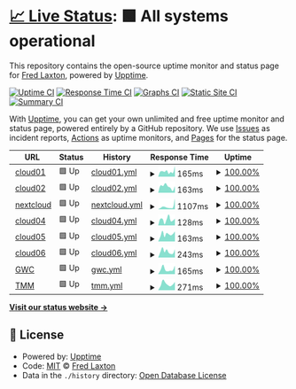 # [📈 Live Status](https://flaxton.github.io/upptime): <!--live status--> **🟩 All systems operational**

This repository contains the open-source uptime monitor and status page for [Fred Laxton](http://infotechdesign.net), powered by [Upptime](https://github.com/upptime/upptime).

[![Uptime CI](https://github.com/flaxton/upptime/workflows/Uptime%20CI/badge.svg)](https://github.com/upptime/upptime/actions?query=workflow%3A%22Uptime+CI%22)
[![Response Time CI](https://github.com/flaxton/upptime/workflows/Response%20Time%20CI/badge.svg)](https://github.com/upptime/upptime/actions?query=workflow%3A%22Response+Time+CI%22)
[![Graphs CI](https://github.com/flaxton/upptime/workflows/Graphs%20CI/badge.svg)](https://github.com/upptime/upptime/actions?query=workflow%3A%22Graphs+CI%22)
[![Static Site CI](https://github.com/flaxton/upptime/workflows/Static%20Site%20CI/badge.svg)](https://github.com/upptime/upptime/actions?query=workflow%3A%22Static+Site+CI%22)
[![Summary CI](https://github.com/flaxton/upptime/workflows/Summary%20CI/badge.svg)](https://github.com/upptime/upptime/actions?query=workflow%3A%22Summary+CI%22)

With [Upptime](https://upptime.js.org), you can get your own unlimited and free uptime monitor and status page, powered entirely by a GitHub repository. We use [Issues](https://github.com/flaxton/upptime/issues) as incident reports, [Actions](https://github.com/flaxton/upptime/actions) as uptime monitors, and [Pages](https://flaxton.github.io/upptime) for the status page.

<!--start: status pages-->
<!-- This summary is generated by Upptime (https://github.com/upptime/upptime) -->
<!-- Do not edit this manually, your changes will be overwritten -->
<!-- prettier-ignore -->
| URL | Status | History | Response Time | Uptime |
| --- | ------ | ------- | ------------- | ------ |
| <img alt="" src="https://favicons.githubusercontent.com/cloud01.infotechdesign.ws" height="13"> [cloud01](http://cloud01.infotechdesign.ws) | 🟩 Up | [cloud01.yml](https://github.com/flaxton/upptime/commits/HEAD/history/cloud01.yml) | <details><summary><img alt="Response time graph" src="./graphs/cloud01/response-time-week.png" height="20"> 165ms</summary><br><a href="https://flaxton.github.io/upptime/history/cloud01"><img alt="Response time 607" src="https://img.shields.io/endpoint?url=https%3A%2F%2Fraw.githubusercontent.com%2Fflaxton%2Fupptime%2FHEAD%2Fapi%2Fcloud01%2Fresponse-time.json"></a><br><a href="https://flaxton.github.io/upptime/history/cloud01"><img alt="24-hour response time 323" src="https://img.shields.io/endpoint?url=https%3A%2F%2Fraw.githubusercontent.com%2Fflaxton%2Fupptime%2FHEAD%2Fapi%2Fcloud01%2Fresponse-time-day.json"></a><br><a href="https://flaxton.github.io/upptime/history/cloud01"><img alt="7-day response time 165" src="https://img.shields.io/endpoint?url=https%3A%2F%2Fraw.githubusercontent.com%2Fflaxton%2Fupptime%2FHEAD%2Fapi%2Fcloud01%2Fresponse-time-week.json"></a><br><a href="https://flaxton.github.io/upptime/history/cloud01"><img alt="30-day response time 149" src="https://img.shields.io/endpoint?url=https%3A%2F%2Fraw.githubusercontent.com%2Fflaxton%2Fupptime%2FHEAD%2Fapi%2Fcloud01%2Fresponse-time-month.json"></a><br><a href="https://flaxton.github.io/upptime/history/cloud01"><img alt="1-year response time 607" src="https://img.shields.io/endpoint?url=https%3A%2F%2Fraw.githubusercontent.com%2Fflaxton%2Fupptime%2FHEAD%2Fapi%2Fcloud01%2Fresponse-time-year.json"></a></details> | <details><summary><a href="https://flaxton.github.io/upptime/history/cloud01">100.00%</a></summary><a href="https://flaxton.github.io/upptime/history/cloud01"><img alt="All-time uptime 100.00%" src="https://img.shields.io/endpoint?url=https%3A%2F%2Fraw.githubusercontent.com%2Fflaxton%2Fupptime%2FHEAD%2Fapi%2Fcloud01%2Fuptime.json"></a><br><a href="https://flaxton.github.io/upptime/history/cloud01"><img alt="24-hour uptime 100.00%" src="https://img.shields.io/endpoint?url=https%3A%2F%2Fraw.githubusercontent.com%2Fflaxton%2Fupptime%2FHEAD%2Fapi%2Fcloud01%2Fuptime-day.json"></a><br><a href="https://flaxton.github.io/upptime/history/cloud01"><img alt="7-day uptime 100.00%" src="https://img.shields.io/endpoint?url=https%3A%2F%2Fraw.githubusercontent.com%2Fflaxton%2Fupptime%2FHEAD%2Fapi%2Fcloud01%2Fuptime-week.json"></a><br><a href="https://flaxton.github.io/upptime/history/cloud01"><img alt="30-day uptime 100.00%" src="https://img.shields.io/endpoint?url=https%3A%2F%2Fraw.githubusercontent.com%2Fflaxton%2Fupptime%2FHEAD%2Fapi%2Fcloud01%2Fuptime-month.json"></a><br><a href="https://flaxton.github.io/upptime/history/cloud01"><img alt="1-year uptime 100.00%" src="https://img.shields.io/endpoint?url=https%3A%2F%2Fraw.githubusercontent.com%2Fflaxton%2Fupptime%2FHEAD%2Fapi%2Fcloud01%2Fuptime-year.json"></a></details>
| <img alt="" src="https://favicons.githubusercontent.com/cloud02.infotechdesign.ws" height="13"> [cloud02](http://cloud02.infotechdesign.ws:8090) | 🟩 Up | [cloud02.yml](https://github.com/flaxton/upptime/commits/HEAD/history/cloud02.yml) | <details><summary><img alt="Response time graph" src="./graphs/cloud02/response-time-week.png" height="20"> 163ms</summary><br><a href="https://flaxton.github.io/upptime/history/cloud02"><img alt="Response time 344" src="https://img.shields.io/endpoint?url=https%3A%2F%2Fraw.githubusercontent.com%2Fflaxton%2Fupptime%2FHEAD%2Fapi%2Fcloud02%2Fresponse-time.json"></a><br><a href="https://flaxton.github.io/upptime/history/cloud02"><img alt="24-hour response time 170" src="https://img.shields.io/endpoint?url=https%3A%2F%2Fraw.githubusercontent.com%2Fflaxton%2Fupptime%2FHEAD%2Fapi%2Fcloud02%2Fresponse-time-day.json"></a><br><a href="https://flaxton.github.io/upptime/history/cloud02"><img alt="7-day response time 163" src="https://img.shields.io/endpoint?url=https%3A%2F%2Fraw.githubusercontent.com%2Fflaxton%2Fupptime%2FHEAD%2Fapi%2Fcloud02%2Fresponse-time-week.json"></a><br><a href="https://flaxton.github.io/upptime/history/cloud02"><img alt="30-day response time 163" src="https://img.shields.io/endpoint?url=https%3A%2F%2Fraw.githubusercontent.com%2Fflaxton%2Fupptime%2FHEAD%2Fapi%2Fcloud02%2Fresponse-time-month.json"></a><br><a href="https://flaxton.github.io/upptime/history/cloud02"><img alt="1-year response time 344" src="https://img.shields.io/endpoint?url=https%3A%2F%2Fraw.githubusercontent.com%2Fflaxton%2Fupptime%2FHEAD%2Fapi%2Fcloud02%2Fresponse-time-year.json"></a></details> | <details><summary><a href="https://flaxton.github.io/upptime/history/cloud02">100.00%</a></summary><a href="https://flaxton.github.io/upptime/history/cloud02"><img alt="All-time uptime 100.00%" src="https://img.shields.io/endpoint?url=https%3A%2F%2Fraw.githubusercontent.com%2Fflaxton%2Fupptime%2FHEAD%2Fapi%2Fcloud02%2Fuptime.json"></a><br><a href="https://flaxton.github.io/upptime/history/cloud02"><img alt="24-hour uptime 100.00%" src="https://img.shields.io/endpoint?url=https%3A%2F%2Fraw.githubusercontent.com%2Fflaxton%2Fupptime%2FHEAD%2Fapi%2Fcloud02%2Fuptime-day.json"></a><br><a href="https://flaxton.github.io/upptime/history/cloud02"><img alt="7-day uptime 100.00%" src="https://img.shields.io/endpoint?url=https%3A%2F%2Fraw.githubusercontent.com%2Fflaxton%2Fupptime%2FHEAD%2Fapi%2Fcloud02%2Fuptime-week.json"></a><br><a href="https://flaxton.github.io/upptime/history/cloud02"><img alt="30-day uptime 100.00%" src="https://img.shields.io/endpoint?url=https%3A%2F%2Fraw.githubusercontent.com%2Fflaxton%2Fupptime%2FHEAD%2Fapi%2Fcloud02%2Fuptime-month.json"></a><br><a href="https://flaxton.github.io/upptime/history/cloud02"><img alt="1-year uptime 100.00%" src="https://img.shields.io/endpoint?url=https%3A%2F%2Fraw.githubusercontent.com%2Fflaxton%2Fupptime%2FHEAD%2Fapi%2Fcloud02%2Fuptime-year.json"></a></details>
| <img alt="" src="https://favicons.githubusercontent.com/nextcloud.blueridgecs.com" height="13"> [nextcloud](https://nextcloud.blueridgecs.com/nextcloud/index.php/login) | 🟩 Up | [nextcloud.yml](https://github.com/flaxton/upptime/commits/HEAD/history/nextcloud.yml) | <details><summary><img alt="Response time graph" src="./graphs/nextcloud/response-time-week.png" height="20"> 1107ms</summary><br><a href="https://flaxton.github.io/upptime/history/nextcloud"><img alt="Response time 1399" src="https://img.shields.io/endpoint?url=https%3A%2F%2Fraw.githubusercontent.com%2Fflaxton%2Fupptime%2FHEAD%2Fapi%2Fnextcloud%2Fresponse-time.json"></a><br><a href="https://flaxton.github.io/upptime/history/nextcloud"><img alt="24-hour response time 4248" src="https://img.shields.io/endpoint?url=https%3A%2F%2Fraw.githubusercontent.com%2Fflaxton%2Fupptime%2FHEAD%2Fapi%2Fnextcloud%2Fresponse-time-day.json"></a><br><a href="https://flaxton.github.io/upptime/history/nextcloud"><img alt="7-day response time 1107" src="https://img.shields.io/endpoint?url=https%3A%2F%2Fraw.githubusercontent.com%2Fflaxton%2Fupptime%2FHEAD%2Fapi%2Fnextcloud%2Fresponse-time-week.json"></a><br><a href="https://flaxton.github.io/upptime/history/nextcloud"><img alt="30-day response time 807" src="https://img.shields.io/endpoint?url=https%3A%2F%2Fraw.githubusercontent.com%2Fflaxton%2Fupptime%2FHEAD%2Fapi%2Fnextcloud%2Fresponse-time-month.json"></a><br><a href="https://flaxton.github.io/upptime/history/nextcloud"><img alt="1-year response time 1399" src="https://img.shields.io/endpoint?url=https%3A%2F%2Fraw.githubusercontent.com%2Fflaxton%2Fupptime%2FHEAD%2Fapi%2Fnextcloud%2Fresponse-time-year.json"></a></details> | <details><summary><a href="https://flaxton.github.io/upptime/history/nextcloud">100.00%</a></summary><a href="https://flaxton.github.io/upptime/history/nextcloud"><img alt="All-time uptime 100.00%" src="https://img.shields.io/endpoint?url=https%3A%2F%2Fraw.githubusercontent.com%2Fflaxton%2Fupptime%2FHEAD%2Fapi%2Fnextcloud%2Fuptime.json"></a><br><a href="https://flaxton.github.io/upptime/history/nextcloud"><img alt="24-hour uptime 100.00%" src="https://img.shields.io/endpoint?url=https%3A%2F%2Fraw.githubusercontent.com%2Fflaxton%2Fupptime%2FHEAD%2Fapi%2Fnextcloud%2Fuptime-day.json"></a><br><a href="https://flaxton.github.io/upptime/history/nextcloud"><img alt="7-day uptime 100.00%" src="https://img.shields.io/endpoint?url=https%3A%2F%2Fraw.githubusercontent.com%2Fflaxton%2Fupptime%2FHEAD%2Fapi%2Fnextcloud%2Fuptime-week.json"></a><br><a href="https://flaxton.github.io/upptime/history/nextcloud"><img alt="30-day uptime 100.00%" src="https://img.shields.io/endpoint?url=https%3A%2F%2Fraw.githubusercontent.com%2Fflaxton%2Fupptime%2FHEAD%2Fapi%2Fnextcloud%2Fuptime-month.json"></a><br><a href="https://flaxton.github.io/upptime/history/nextcloud"><img alt="1-year uptime 100.00%" src="https://img.shields.io/endpoint?url=https%3A%2F%2Fraw.githubusercontent.com%2Fflaxton%2Fupptime%2FHEAD%2Fapi%2Fnextcloud%2Fuptime-year.json"></a></details>
| <img alt="" src="https://favicons.githubusercontent.com/cloud04.infotechdesign.ws" height="13"> [cloud04](http://cloud04.infotechdesign.ws) | 🟩 Up | [cloud04.yml](https://github.com/flaxton/upptime/commits/HEAD/history/cloud04.yml) | <details><summary><img alt="Response time graph" src="./graphs/cloud04/response-time-week.png" height="20"> 128ms</summary><br><a href="https://flaxton.github.io/upptime/history/cloud04"><img alt="Response time 184" src="https://img.shields.io/endpoint?url=https%3A%2F%2Fraw.githubusercontent.com%2Fflaxton%2Fupptime%2FHEAD%2Fapi%2Fcloud04%2Fresponse-time.json"></a><br><a href="https://flaxton.github.io/upptime/history/cloud04"><img alt="24-hour response time 149" src="https://img.shields.io/endpoint?url=https%3A%2F%2Fraw.githubusercontent.com%2Fflaxton%2Fupptime%2FHEAD%2Fapi%2Fcloud04%2Fresponse-time-day.json"></a><br><a href="https://flaxton.github.io/upptime/history/cloud04"><img alt="7-day response time 128" src="https://img.shields.io/endpoint?url=https%3A%2F%2Fraw.githubusercontent.com%2Fflaxton%2Fupptime%2FHEAD%2Fapi%2Fcloud04%2Fresponse-time-week.json"></a><br><a href="https://flaxton.github.io/upptime/history/cloud04"><img alt="30-day response time 140" src="https://img.shields.io/endpoint?url=https%3A%2F%2Fraw.githubusercontent.com%2Fflaxton%2Fupptime%2FHEAD%2Fapi%2Fcloud04%2Fresponse-time-month.json"></a><br><a href="https://flaxton.github.io/upptime/history/cloud04"><img alt="1-year response time 184" src="https://img.shields.io/endpoint?url=https%3A%2F%2Fraw.githubusercontent.com%2Fflaxton%2Fupptime%2FHEAD%2Fapi%2Fcloud04%2Fresponse-time-year.json"></a></details> | <details><summary><a href="https://flaxton.github.io/upptime/history/cloud04">100.00%</a></summary><a href="https://flaxton.github.io/upptime/history/cloud04"><img alt="All-time uptime 100.00%" src="https://img.shields.io/endpoint?url=https%3A%2F%2Fraw.githubusercontent.com%2Fflaxton%2Fupptime%2FHEAD%2Fapi%2Fcloud04%2Fuptime.json"></a><br><a href="https://flaxton.github.io/upptime/history/cloud04"><img alt="24-hour uptime 100.00%" src="https://img.shields.io/endpoint?url=https%3A%2F%2Fraw.githubusercontent.com%2Fflaxton%2Fupptime%2FHEAD%2Fapi%2Fcloud04%2Fuptime-day.json"></a><br><a href="https://flaxton.github.io/upptime/history/cloud04"><img alt="7-day uptime 100.00%" src="https://img.shields.io/endpoint?url=https%3A%2F%2Fraw.githubusercontent.com%2Fflaxton%2Fupptime%2FHEAD%2Fapi%2Fcloud04%2Fuptime-week.json"></a><br><a href="https://flaxton.github.io/upptime/history/cloud04"><img alt="30-day uptime 100.00%" src="https://img.shields.io/endpoint?url=https%3A%2F%2Fraw.githubusercontent.com%2Fflaxton%2Fupptime%2FHEAD%2Fapi%2Fcloud04%2Fuptime-month.json"></a><br><a href="https://flaxton.github.io/upptime/history/cloud04"><img alt="1-year uptime 100.00%" src="https://img.shields.io/endpoint?url=https%3A%2F%2Fraw.githubusercontent.com%2Fflaxton%2Fupptime%2FHEAD%2Fapi%2Fcloud04%2Fuptime-year.json"></a></details>
| <img alt="" src="https://favicons.githubusercontent.com/cloud05.infotechdesign.ws" height="13"> [cloud05](https://cloud05.infotechdesign.ws) | 🟩 Up | [cloud05.yml](https://github.com/flaxton/upptime/commits/HEAD/history/cloud05.yml) | <details><summary><img alt="Response time graph" src="./graphs/cloud05/response-time-week.png" height="20"> 163ms</summary><br><a href="https://flaxton.github.io/upptime/history/cloud05"><img alt="Response time 176" src="https://img.shields.io/endpoint?url=https%3A%2F%2Fraw.githubusercontent.com%2Fflaxton%2Fupptime%2FHEAD%2Fapi%2Fcloud05%2Fresponse-time.json"></a><br><a href="https://flaxton.github.io/upptime/history/cloud05"><img alt="24-hour response time 222" src="https://img.shields.io/endpoint?url=https%3A%2F%2Fraw.githubusercontent.com%2Fflaxton%2Fupptime%2FHEAD%2Fapi%2Fcloud05%2Fresponse-time-day.json"></a><br><a href="https://flaxton.github.io/upptime/history/cloud05"><img alt="7-day response time 163" src="https://img.shields.io/endpoint?url=https%3A%2F%2Fraw.githubusercontent.com%2Fflaxton%2Fupptime%2FHEAD%2Fapi%2Fcloud05%2Fresponse-time-week.json"></a><br><a href="https://flaxton.github.io/upptime/history/cloud05"><img alt="30-day response time 181" src="https://img.shields.io/endpoint?url=https%3A%2F%2Fraw.githubusercontent.com%2Fflaxton%2Fupptime%2FHEAD%2Fapi%2Fcloud05%2Fresponse-time-month.json"></a><br><a href="https://flaxton.github.io/upptime/history/cloud05"><img alt="1-year response time 176" src="https://img.shields.io/endpoint?url=https%3A%2F%2Fraw.githubusercontent.com%2Fflaxton%2Fupptime%2FHEAD%2Fapi%2Fcloud05%2Fresponse-time-year.json"></a></details> | <details><summary><a href="https://flaxton.github.io/upptime/history/cloud05">100.00%</a></summary><a href="https://flaxton.github.io/upptime/history/cloud05"><img alt="All-time uptime 100.00%" src="https://img.shields.io/endpoint?url=https%3A%2F%2Fraw.githubusercontent.com%2Fflaxton%2Fupptime%2FHEAD%2Fapi%2Fcloud05%2Fuptime.json"></a><br><a href="https://flaxton.github.io/upptime/history/cloud05"><img alt="24-hour uptime 100.00%" src="https://img.shields.io/endpoint?url=https%3A%2F%2Fraw.githubusercontent.com%2Fflaxton%2Fupptime%2FHEAD%2Fapi%2Fcloud05%2Fuptime-day.json"></a><br><a href="https://flaxton.github.io/upptime/history/cloud05"><img alt="7-day uptime 100.00%" src="https://img.shields.io/endpoint?url=https%3A%2F%2Fraw.githubusercontent.com%2Fflaxton%2Fupptime%2FHEAD%2Fapi%2Fcloud05%2Fuptime-week.json"></a><br><a href="https://flaxton.github.io/upptime/history/cloud05"><img alt="30-day uptime 100.00%" src="https://img.shields.io/endpoint?url=https%3A%2F%2Fraw.githubusercontent.com%2Fflaxton%2Fupptime%2FHEAD%2Fapi%2Fcloud05%2Fuptime-month.json"></a><br><a href="https://flaxton.github.io/upptime/history/cloud05"><img alt="1-year uptime 100.00%" src="https://img.shields.io/endpoint?url=https%3A%2F%2Fraw.githubusercontent.com%2Fflaxton%2Fupptime%2FHEAD%2Fapi%2Fcloud05%2Fuptime-year.json"></a></details>
| <img alt="" src="https://favicons.githubusercontent.com/cloud06.infotechdesign.ws" height="13"> [cloud06](https://cloud06.infotechdesign.ws) | 🟩 Up | [cloud06.yml](https://github.com/flaxton/upptime/commits/HEAD/history/cloud06.yml) | <details><summary><img alt="Response time graph" src="./graphs/cloud06/response-time-week.png" height="20"> 243ms</summary><br><a href="https://flaxton.github.io/upptime/history/cloud06"><img alt="Response time 424" src="https://img.shields.io/endpoint?url=https%3A%2F%2Fraw.githubusercontent.com%2Fflaxton%2Fupptime%2FHEAD%2Fapi%2Fcloud06%2Fresponse-time.json"></a><br><a href="https://flaxton.github.io/upptime/history/cloud06"><img alt="24-hour response time 323" src="https://img.shields.io/endpoint?url=https%3A%2F%2Fraw.githubusercontent.com%2Fflaxton%2Fupptime%2FHEAD%2Fapi%2Fcloud06%2Fresponse-time-day.json"></a><br><a href="https://flaxton.github.io/upptime/history/cloud06"><img alt="7-day response time 243" src="https://img.shields.io/endpoint?url=https%3A%2F%2Fraw.githubusercontent.com%2Fflaxton%2Fupptime%2FHEAD%2Fapi%2Fcloud06%2Fresponse-time-week.json"></a><br><a href="https://flaxton.github.io/upptime/history/cloud06"><img alt="30-day response time 301" src="https://img.shields.io/endpoint?url=https%3A%2F%2Fraw.githubusercontent.com%2Fflaxton%2Fupptime%2FHEAD%2Fapi%2Fcloud06%2Fresponse-time-month.json"></a><br><a href="https://flaxton.github.io/upptime/history/cloud06"><img alt="1-year response time 424" src="https://img.shields.io/endpoint?url=https%3A%2F%2Fraw.githubusercontent.com%2Fflaxton%2Fupptime%2FHEAD%2Fapi%2Fcloud06%2Fresponse-time-year.json"></a></details> | <details><summary><a href="https://flaxton.github.io/upptime/history/cloud06">100.00%</a></summary><a href="https://flaxton.github.io/upptime/history/cloud06"><img alt="All-time uptime 100.00%" src="https://img.shields.io/endpoint?url=https%3A%2F%2Fraw.githubusercontent.com%2Fflaxton%2Fupptime%2FHEAD%2Fapi%2Fcloud06%2Fuptime.json"></a><br><a href="https://flaxton.github.io/upptime/history/cloud06"><img alt="24-hour uptime 100.00%" src="https://img.shields.io/endpoint?url=https%3A%2F%2Fraw.githubusercontent.com%2Fflaxton%2Fupptime%2FHEAD%2Fapi%2Fcloud06%2Fuptime-day.json"></a><br><a href="https://flaxton.github.io/upptime/history/cloud06"><img alt="7-day uptime 100.00%" src="https://img.shields.io/endpoint?url=https%3A%2F%2Fraw.githubusercontent.com%2Fflaxton%2Fupptime%2FHEAD%2Fapi%2Fcloud06%2Fuptime-week.json"></a><br><a href="https://flaxton.github.io/upptime/history/cloud06"><img alt="30-day uptime 100.00%" src="https://img.shields.io/endpoint?url=https%3A%2F%2Fraw.githubusercontent.com%2Fflaxton%2Fupptime%2FHEAD%2Fapi%2Fcloud06%2Fuptime-month.json"></a><br><a href="https://flaxton.github.io/upptime/history/cloud06"><img alt="1-year uptime 100.00%" src="https://img.shields.io/endpoint?url=https%3A%2F%2Fraw.githubusercontent.com%2Fflaxton%2Fupptime%2FHEAD%2Fapi%2Fcloud06%2Fuptime-year.json"></a></details>
| <img alt="" src="https://favicons.githubusercontent.com/genwealthconcepts.com" height="13"> [GWC](https://genwealthconcepts.com) | 🟩 Up | [gwc.yml](https://github.com/flaxton/upptime/commits/HEAD/history/gwc.yml) | <details><summary><img alt="Response time graph" src="./graphs/gwc/response-time-week.png" height="20"> 165ms</summary><br><a href="https://flaxton.github.io/upptime/history/gwc"><img alt="Response time 211" src="https://img.shields.io/endpoint?url=https%3A%2F%2Fraw.githubusercontent.com%2Fflaxton%2Fupptime%2FHEAD%2Fapi%2Fgwc%2Fresponse-time.json"></a><br><a href="https://flaxton.github.io/upptime/history/gwc"><img alt="24-hour response time 260" src="https://img.shields.io/endpoint?url=https%3A%2F%2Fraw.githubusercontent.com%2Fflaxton%2Fupptime%2FHEAD%2Fapi%2Fgwc%2Fresponse-time-day.json"></a><br><a href="https://flaxton.github.io/upptime/history/gwc"><img alt="7-day response time 165" src="https://img.shields.io/endpoint?url=https%3A%2F%2Fraw.githubusercontent.com%2Fflaxton%2Fupptime%2FHEAD%2Fapi%2Fgwc%2Fresponse-time-week.json"></a><br><a href="https://flaxton.github.io/upptime/history/gwc"><img alt="30-day response time 182" src="https://img.shields.io/endpoint?url=https%3A%2F%2Fraw.githubusercontent.com%2Fflaxton%2Fupptime%2FHEAD%2Fapi%2Fgwc%2Fresponse-time-month.json"></a><br><a href="https://flaxton.github.io/upptime/history/gwc"><img alt="1-year response time 211" src="https://img.shields.io/endpoint?url=https%3A%2F%2Fraw.githubusercontent.com%2Fflaxton%2Fupptime%2FHEAD%2Fapi%2Fgwc%2Fresponse-time-year.json"></a></details> | <details><summary><a href="https://flaxton.github.io/upptime/history/gwc">100.00%</a></summary><a href="https://flaxton.github.io/upptime/history/gwc"><img alt="All-time uptime 100.00%" src="https://img.shields.io/endpoint?url=https%3A%2F%2Fraw.githubusercontent.com%2Fflaxton%2Fupptime%2FHEAD%2Fapi%2Fgwc%2Fuptime.json"></a><br><a href="https://flaxton.github.io/upptime/history/gwc"><img alt="24-hour uptime 100.00%" src="https://img.shields.io/endpoint?url=https%3A%2F%2Fraw.githubusercontent.com%2Fflaxton%2Fupptime%2FHEAD%2Fapi%2Fgwc%2Fuptime-day.json"></a><br><a href="https://flaxton.github.io/upptime/history/gwc"><img alt="7-day uptime 100.00%" src="https://img.shields.io/endpoint?url=https%3A%2F%2Fraw.githubusercontent.com%2Fflaxton%2Fupptime%2FHEAD%2Fapi%2Fgwc%2Fuptime-week.json"></a><br><a href="https://flaxton.github.io/upptime/history/gwc"><img alt="30-day uptime 100.00%" src="https://img.shields.io/endpoint?url=https%3A%2F%2Fraw.githubusercontent.com%2Fflaxton%2Fupptime%2FHEAD%2Fapi%2Fgwc%2Fuptime-month.json"></a><br><a href="https://flaxton.github.io/upptime/history/gwc"><img alt="1-year uptime 100.00%" src="https://img.shields.io/endpoint?url=https%3A%2F%2Fraw.githubusercontent.com%2Fflaxton%2Fupptime%2FHEAD%2Fapi%2Fgwc%2Fuptime-year.json"></a></details>
| <img alt="" src="https://favicons.githubusercontent.com/themoneymultiplier.com" height="13"> [TMM](https://themoneymultiplier.com) | 🟩 Up | [tmm.yml](https://github.com/flaxton/upptime/commits/HEAD/history/tmm.yml) | <details><summary><img alt="Response time graph" src="./graphs/tmm/response-time-week.png" height="20"> 271ms</summary><br><a href="https://flaxton.github.io/upptime/history/tmm"><img alt="Response time 427" src="https://img.shields.io/endpoint?url=https%3A%2F%2Fraw.githubusercontent.com%2Fflaxton%2Fupptime%2FHEAD%2Fapi%2Ftmm%2Fresponse-time.json"></a><br><a href="https://flaxton.github.io/upptime/history/tmm"><img alt="24-hour response time 380" src="https://img.shields.io/endpoint?url=https%3A%2F%2Fraw.githubusercontent.com%2Fflaxton%2Fupptime%2FHEAD%2Fapi%2Ftmm%2Fresponse-time-day.json"></a><br><a href="https://flaxton.github.io/upptime/history/tmm"><img alt="7-day response time 271" src="https://img.shields.io/endpoint?url=https%3A%2F%2Fraw.githubusercontent.com%2Fflaxton%2Fupptime%2FHEAD%2Fapi%2Ftmm%2Fresponse-time-week.json"></a><br><a href="https://flaxton.github.io/upptime/history/tmm"><img alt="30-day response time 510" src="https://img.shields.io/endpoint?url=https%3A%2F%2Fraw.githubusercontent.com%2Fflaxton%2Fupptime%2FHEAD%2Fapi%2Ftmm%2Fresponse-time-month.json"></a><br><a href="https://flaxton.github.io/upptime/history/tmm"><img alt="1-year response time 427" src="https://img.shields.io/endpoint?url=https%3A%2F%2Fraw.githubusercontent.com%2Fflaxton%2Fupptime%2FHEAD%2Fapi%2Ftmm%2Fresponse-time-year.json"></a></details> | <details><summary><a href="https://flaxton.github.io/upptime/history/tmm">100.00%</a></summary><a href="https://flaxton.github.io/upptime/history/tmm"><img alt="All-time uptime 100.00%" src="https://img.shields.io/endpoint?url=https%3A%2F%2Fraw.githubusercontent.com%2Fflaxton%2Fupptime%2FHEAD%2Fapi%2Ftmm%2Fuptime.json"></a><br><a href="https://flaxton.github.io/upptime/history/tmm"><img alt="24-hour uptime 100.00%" src="https://img.shields.io/endpoint?url=https%3A%2F%2Fraw.githubusercontent.com%2Fflaxton%2Fupptime%2FHEAD%2Fapi%2Ftmm%2Fuptime-day.json"></a><br><a href="https://flaxton.github.io/upptime/history/tmm"><img alt="7-day uptime 100.00%" src="https://img.shields.io/endpoint?url=https%3A%2F%2Fraw.githubusercontent.com%2Fflaxton%2Fupptime%2FHEAD%2Fapi%2Ftmm%2Fuptime-week.json"></a><br><a href="https://flaxton.github.io/upptime/history/tmm"><img alt="30-day uptime 100.00%" src="https://img.shields.io/endpoint?url=https%3A%2F%2Fraw.githubusercontent.com%2Fflaxton%2Fupptime%2FHEAD%2Fapi%2Ftmm%2Fuptime-month.json"></a><br><a href="https://flaxton.github.io/upptime/history/tmm"><img alt="1-year uptime 100.00%" src="https://img.shields.io/endpoint?url=https%3A%2F%2Fraw.githubusercontent.com%2Fflaxton%2Fupptime%2FHEAD%2Fapi%2Ftmm%2Fuptime-year.json"></a></details>

<!--end: status pages-->

[**Visit our status website →**](https://flaxton.github.io/upptime)

## 📄 License

- Powered by: [Upptime](https://github.com/upptime/upptime)
- Code: [MIT](./LICENSE) © [Fred Laxton](http://infotechdesign.net)
- Data in the `./history` directory: [Open Database License](https://opendatacommons.org/licenses/odbl/1-0/)
